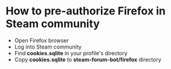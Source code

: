# How to pre-authorize Firefox in Steam community
- Open Firefox browser
- Log into Steam community
- Find **cookies.sqlite** in your profile's directory
- Copy **cookies.sqlite** to **steam-forum-bot/firefox** directory